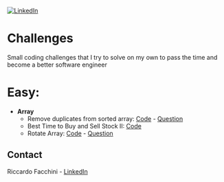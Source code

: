 [![LinkedIn][linkedin-shield]][linkedin-url]

# Challenges
Small coding challenges that I try to solve on my own to pass the time and become a better software engineer

# Easy:
- <b>Array</b>
  - Remove duplicates from sorted array: [Code](https://github.com/Riccardo95Facchini/Challenges/tree/main/Easy/Array/Problems/RemoveDuplicatesSortedArray.cs) - [Question](https://leetcode.com/explore/interview/card/top-interview-questions-easy/92/array/727/)
  - Best Time to Buy and Sell Stock II: [Code](https://github.com/Riccardo95Facchini/Challenges/blob/main/Easy/Array/Problems/BestTimeBuySellStock.cs)
  - Rotate Array: [Code](https://github.com/Riccardo95Facchini/Challenges/blob/main/Easy/Array/Problems/RotateArray.cs) - [Question](https://leetcode.com/explore/interview/card/top-interview-questions-easy/92/array/646/)



<!-- CONTACT -->
## Contact

Riccardo Facchini - [LinkedIn](https://www.linkedin.com/in/riccardo-facchini-1a8206194/)

<!-- MARKDOWN LINKS & IMAGES -->
<!-- https://www.markdownguide.org/basic-syntax/#reference-style-links -->
[linkedin-shield]: https://img.shields.io/badge/-LinkedIn-black.svg?style=flat-square&logo=linkedin&colorB=555
[linkedin-url]: https://www.linkedin.com/in/riccardo95facchini/
